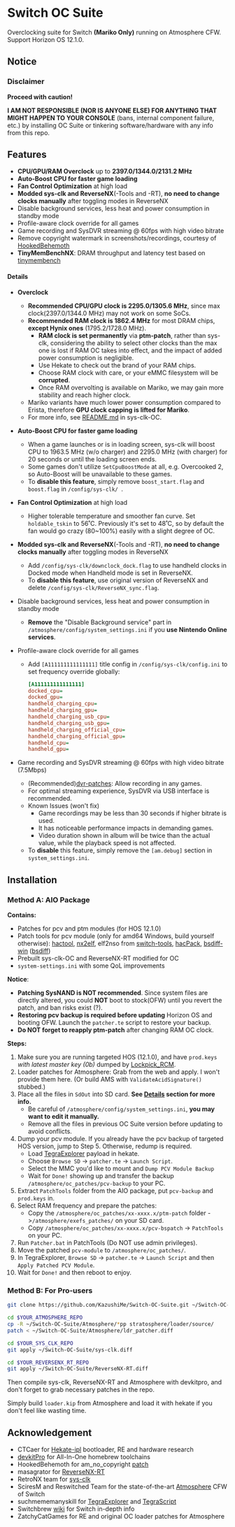 # Switch OC Suite

Overclocking suite for Switch **(Mariko Only)** running on Atmosphere CFW. Support Horizon OS 12.1.0.



## Notice

### Disclaimer

**Proceed with caution!**

**I AM NOT RESPONSIBLE (NOR IS ANYONE ELSE) FOR ANYTHING THAT MIGHT HAPPEN TO YOUR CONSOLE** (bans, internal component failure, etc.) by installing OC Suite or tinkering software/hardware with any info from this repo.



## Features

- **CPU/GPU/RAM Overclock** up to **2397.0/1344.0/2131.2 MHz**
- **Auto-Boost CPU for faster game loading**
- **Fan Control Optimization** at high load
- **Modded sys-clk and ReverseNX**(-Tools and -RT), **no need to change clocks manually** after toggling modes in ReverseNX
- Disable background services, less heat and power consumption in standby mode
- Profile-aware clock override for all games
- Game recording and SysDVR streaming @ 60fps with high video bitrate
- Remove copyright watermark in screenshots/recordings, courtesy of [HookedBehemoth](https://github.com/HookedBehemoth/exefs_patches)
- **TinyMemBenchNX**: DRAM throughput and latency test based on [tinymembench](https://github.com/ssvb/tinymembench)

#### Details

- **Overclock**
  - **Recommended CPU/GPU clock is 2295.0/1305.6 MHz**, since max clock(2397.0/1344.0 MHz) may not work on some SoCs.
  - **Recommended RAM clock is 1862.4 MHz** for most DRAM chips, **except Hynix ones** (1795.2/1728.0 MHz).
    - **RAM clock is set permanently** via **ptm-patch**, rather than sys-clk, considering the ability to select other clocks than the max one is lost if RAM OC takes into effect, and the impact of added power consumption is negligible.
    - Use Hekate to check out the brand of your RAM chips.
    - Choose RAM clock with care, or your eMMC filesystem will be **corrupted**.
    - Once RAM overvolting is available on Mariko, we may gain more stability and reach higher clock.
  - Mariko variants have much lower power consumption compared to Erista, therefore **GPU clock capping is lifted for Mariko**.
  - For more info, see [README.md](https://github.com/KazushiMe/Switch-OC-Suite/tree/master/Source/sys-clk-OC) in sys-clk-OC.
- **Auto-Boost CPU for faster game loading**
    - When a game launches or is in loading screen, sys-clk will boost CPU to 1963.5 MHz (w/o charger) and 2295.0 MHz (with charger) for 20 seconds or until the loading screen ends.
    - Some games don't utilize `SetCpuBoostMode` at all, e.g. Overcooked 2, so Auto-Boost will be unavailable to these games.
    - To **disable this feature**, simply remove `boost_start.flag` and `boost.flag` in `/config/sys-clk/ `.
- **Fan Control Optimization** at high load
  - Higher tolerable temperature and smoother fan curve. Set `holdable_tskin` to 56˚C. Previously it's set to 48˚C, so by default the fan would go crazy (80~100%) easily with a slight degree of OC.
- **Modded sys-clk and ReverseNX**(-Tools and -RT), **no need to change clocks manually** after toggling modes in ReverseNX
  - Add `/config/sys-clk/downclock_dock.flag` to use handheld clocks in Docked mode when Handheld mode is set in ReverseNX.
  - To **disable this feature**, use original version of ReverseNX and delete `/config/sys-clk/ReverseNX_sync.flag`.
- Disable background services, less heat and power consumption in standby mode
  - **Remove** the "Disable Background service" part in `/atmosphere/config/system_settings.ini` if you **use Nintendo Online services**.
- Profile-aware clock override for all games
  - Add `[A111111111111111]` title config in `/config/sys-clk/config.ini` to set frequency override globally:
    ```ini
    [A111111111111111]
    docked_cpu=
    docked_gpu=
    handheld_charging_cpu=
    handheld_charging_gpu=
    handheld_charging_usb_cpu=
    handheld_charging_usb_gpu=
    handheld_charging_official_cpu=
    handheld_charging_official_gpu=
    handheld_cpu=
    handheld_gpu=
    ```

- Game recording and SysDVR streaming @ 60fps with high video bitrate (7.5Mbps)
  - (Recommended)[dvr-patches](https://github.com/exelix11/dvr-patches): Allow recording in any games.
  - For optimal streaming experience, SysDVR via USB interface is recommended.
  - Known Issues (won't fix)
    - Game recordings may be less than 30 seconds if higher bitrate is used.
    - It has noticeable performance impacts in demanding games.
    - Video duration shown in album will be twice than the actual value, while the playback speed is not affected.
  - To **disable** this feature, simply remove the `[am.debug]` section in `system_settings.ini`.



## Installation

### Method A: AIO Package

**Contains:**

- Patches for pcv and ptm modules (for HOS 12.1.0)
- Patch tools for pcv module (only for amd64 Windows, build yourself otherwise):
  [hactool](https://github.com/SciresM/hactool), [nx2elf](https://github.com/shuffle2/nx2elf), elf2nso from [switch-tools](https://github.com/switchbrew/switch-tools/), [hacPack](https://github.com/The-4n/hacPack), [bsdiff-win](https://github.com/cnSchwarzer/bsdiff-win/) ([bsdiff](http://www.daemonology.net/bsdiff/))
- Prebuilt sys-clk-OC and ReverseNX-RT modified for OC
- `system-settings.ini` with some QoL improvements

**Notice**:
- **Patching SysNAND is NOT recommended**. Since system files are directly altered, you could **NOT** boot to stock(OFW) until you revert the patch, and ban risks exist (?).
- **Restoring pcv backup is required before updating** Horizon OS and booting OFW. Launch the `patcher.te` script to restore your backup.
- **Do NOT forget to reapply ptm-patch** after changing RAM OC clock.

**Steps:**
1. Make sure you are running targeted HOS (12.1.0), and have `prod.keys` *with latest master key (0b)* dumped by [Lockpick_RCM](https://github.com/shchmue/Lockpick_RCM).
2. Loader patches for Atmosphere: Grab from the web and apply. I won't provide them here. (Or build AMS with `ValidateAcidSignature()` stubbed.)
3. Place all the files in `SdOut` into SD card.
   **See [Details](#details) section for more info.**
   - Be careful of `/atmosphere/config/system_settings.ini`, **you may want to edit it manually.**
   - Remove all the files in previous OC Suite version before updating to avoid conflicts.
4. Dump your pcv module.
   If you already have the pcv backup of targeted HOS version, jump to Step 5. Otherwise, redump is required.
   - Load [TegraExplorer](https://github.com/suchmememanyskill/TegraExplorer/releases/latest) payload in hekate.
   - Choose `Browse SD` -> `patcher.te` -> `Launch Script`.
   - Select the MMC you'd like to mount and `Dump PCV Module Backup`
   - Wait for `Done!` showing up and transfer the backup `/atmosphere/oc_patches/pcv-backup` to your PC.
5. Extract `PatchTools` folder from the AIO package, put  `pcv-backup` and  `prod.keys` in.
6. Select RAM frequency and prepare the patches: 
   - Copy the `/atmosphere/oc_patches/xx-xxxx.x/ptm-patch` folder ->`/atmosphere/exefs_patches/` on your SD card.
   - Copy `/atmosphere/oc_patches/xx-xxxx.x/pcv-bspatch` -> `PatchTools` on your PC.
7. Run `Patcher.bat` in PatchTools (Do NOT use admin privileges).
8. Move the patched `pcv-module` to `/atmosphere/oc_patches/`.
9. In TegraExplorer, `Browse SD` -> `patcher.te` -> `Launch Script` and then `Apply Patched PCV Module`.
10. Wait for `Done!` and then reboot to enjoy.



### Method B: For Pro-users

```bash
git clone https://github.com/KazushiMe/Switch-OC-Suite.git ~/Switch-OC-Suite

cd $YOUR_ATMOSPHERE_REPO
cp -R ~/Switch-OC-Suite/Atmosphere/*pp stratosphere/loader/source/
patch < ~/Switch-OC-Suite/Atmosphere/ldr_patcher.diff

cd $YOUR_SYS_CLK_REPO
git apply ~/Switch-OC-Suite/sys-clk.diff

cd $YOUR_REVERSENX_RT_REPO
git apply ~/Switch-OC-Suite/ReverseNX-RT.diff
```

Then compile sys-clk, ReverseNX-RT and Atmosphere with devkitpro, and don't forget to grab necessary patches in the repo.

Simply build `loader.kip` from Atmosphere and load it with hekate if you don't feel like wasting time.



## Acknowledgement

- CTCaer for [Hekate-ipl](https://github.com/CTCaer/hekate) bootloader, RE and hardware research
- [devkitPro](https://devkitpro.org/) for All-In-One homebrew toolchains
- HookedBehemoth for am_no_copyright [patch](https://github.com/HookedBehemoth/exefs_patches)
- masagrator for [ReverseNX-RT](https://github.com/masagrator/ReverseNX-RT)
- RetroNX team for [sys-clk](https://github.com/retronx-team/sys-clk)
- SciresM and Reswitched Team for the state-of-the-art [Atmosphere](https://github.com/Atmosphere-NX/Atmosphere) CFW of Switch
- suchmememanyskill for [TegraExplorer](https://github.com/suchmememanyskill/TegraExplorer) and [TegraScript](https://github.com/suchmememanyskill/TegraScript)
- Switchbrew [wiki](http://switchbrew.org/wiki/) for Switch in-depth info
- ZatchyCatGames for RE and original OC loader patches for Atmosphere

